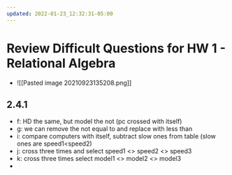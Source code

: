 ```yaml
---
updated: 2022-01-23_12:32:31-05:00
---
```

# Review Difficult Questions for HW 1 - Relational Algebra

* ![[Pasted image 20210923135208.png]]
## 2.4.1
* f: HD the same, but model the not (pc crossed with itself)
* g: we can remove the not equal to and replace with less than
* i: compare computers with itself, subtract slow ones from table (slow ones are speed1<speed2)
* j: cross three times and select speed1 <> speed2 <> speed3
* k: cross three times select model1 <> model2 <> model3
* 